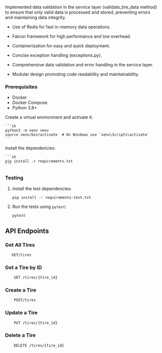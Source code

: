 Implemented data validation in the service layer (validate_tire_data method) to ensure that only valid data is processed and stored, preventing errors and maintaining data integrity.

- Use of Redis for fast in-memory data operations.
- Falcon framework for high performance and low overhead.
- Containerization for easy and quick deployment.

- Concise exception handling (exceptions.py).
- Comprehensive data validation and error handling in the service layer.
- Modular design promoting code readability and maintainability.

### Prerequisites

- Docker
- Docker Compose
- Python 3.8+

Create a virtual environment and activate it:

    ```sh
    python3 -m venv venv
    source venv/bin/activate  # On Windows use `venv\Scripts\activate`
    ```

Install the dependencies:

    ```sh
    pip install -r requirements.txt
    ```

### Testing

1. Install the test dependencies:

    ```sh
    pip install -r requirements-test.txt
    ```

2. Run the tests using `pytest`:

    ```sh
    pytest
    ```


## API Endpoints

### Get All Tires

 ```sh
    GET/tires
 ```

### Get a Tire by ID

```sh
    GET /tires/{tire_id}
```

### Create a Tire

```sh
    POST/tires
```

### Update a Tire

```sh
    PUT /tires/{tire_id}
```

### Delete a Tire

```sh
    DELETE /tires/{tire_id}
```

